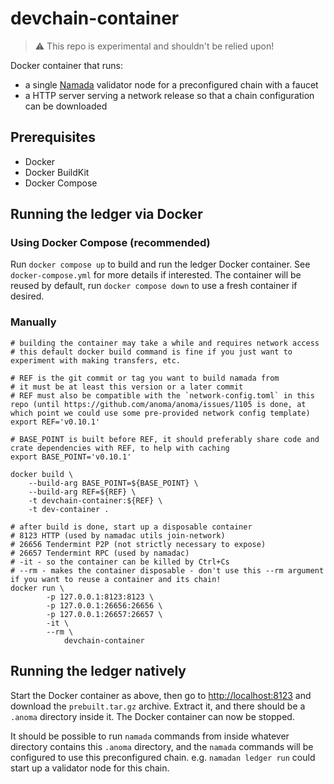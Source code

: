 # devchain-container

> :warning: This repo is experimental and shouldn't be relied upon!

Docker container that runs:

- a single [Namada](https://github.com/anoma/namada) validator node for a preconfigured chain with a faucet
- a HTTP server serving a network release so that a chain configuration can be downloaded

## Prerequisites

- Docker
- Docker BuildKit
- Docker Compose

## Running the ledger via Docker

### Using Docker Compose (recommended)

Run `docker compose up` to build and run the ledger Docker container. See `docker-compose.yml` for more details if interested. The container will be reused by default, run `docker compose down` to use a fresh container if desired.

### Manually

```shell
# building the container may take a while and requires network access
# this default docker build command is fine if you just want to experiment with making transfers, etc.

# REF is the git commit or tag you want to build namada from
# it must be at least this version or a later commit
# REF must also be compatible with the `network-config.toml` in this repo (until https://github.com/anoma/anoma/issues/1105 is done, at which point we could use some pre-provided network config template)
export REF='v0.10.1'

# BASE_POINT is built before REF, it should preferably share code and crate dependencies with REF, to help with caching
export BASE_POINT='v0.10.1'

docker build \
    --build-arg BASE_POINT=${BASE_POINT} \
    --build-arg REF=${REF} \
    -t devchain-container:${REF} \
    -t dev-container .

# after build is done, start up a disposable container
# 8123 HTTP (used by namadac utils join-network)
# 26656 Tendermint P2P (not strictly necessary to expose)
# 26657 Tendermint RPC (used by namadac)
# -it - so the container can be killed by Ctrl+Cs
# --rm - makes the container disposable - don't use this --rm argument if you want to reuse a container and its chain!
docker run \
        -p 127.0.0.1:8123:8123 \
        -p 127.0.0.1:26656:26656 \
        -p 127.0.0.1:26657:26657 \
        -it \
        --rm \
            devchain-container
```

## Running the ledger natively

Start the Docker container as above, then go to <http://localhost:8123> and download the `prebuilt.tar.gz` archive. Extract it, and there should be a `.anoma` directory inside it. The Docker container can now be stopped.

It should be possible to run `namada` commands from inside whatever directory contains this `.anoma` directory, and the `namada` commands will be configured to use this preconfigured chain. e.g. `namadan ledger run` could start up a validator node for this chain.
